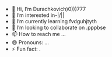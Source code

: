 - 👋 Hi, I’m Durachkovich)0)))777
- 👀 I’m interested in-|\/||
- 🌱 I’m currently learning fvdguhjtyth
- 💞️ I’m looking to collaborate on .pppbse
- 📫 How to reach me ...
- 😄 Pronouns: ...
- ⚡ Fun fact: .
<!--tdghhtrewgr
Durachkovich/Durachkovich is a ✨ special ✨ repository because its `README.md` (this file) appears on your GitHub profile.
You can click the Preview link to take a look at your changes.
--
